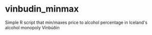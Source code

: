 # vinbudin_minmax
Simple R script that min/maxes price to alcohol percentage in Iceland's alcohol monopoly Vínbúðin
